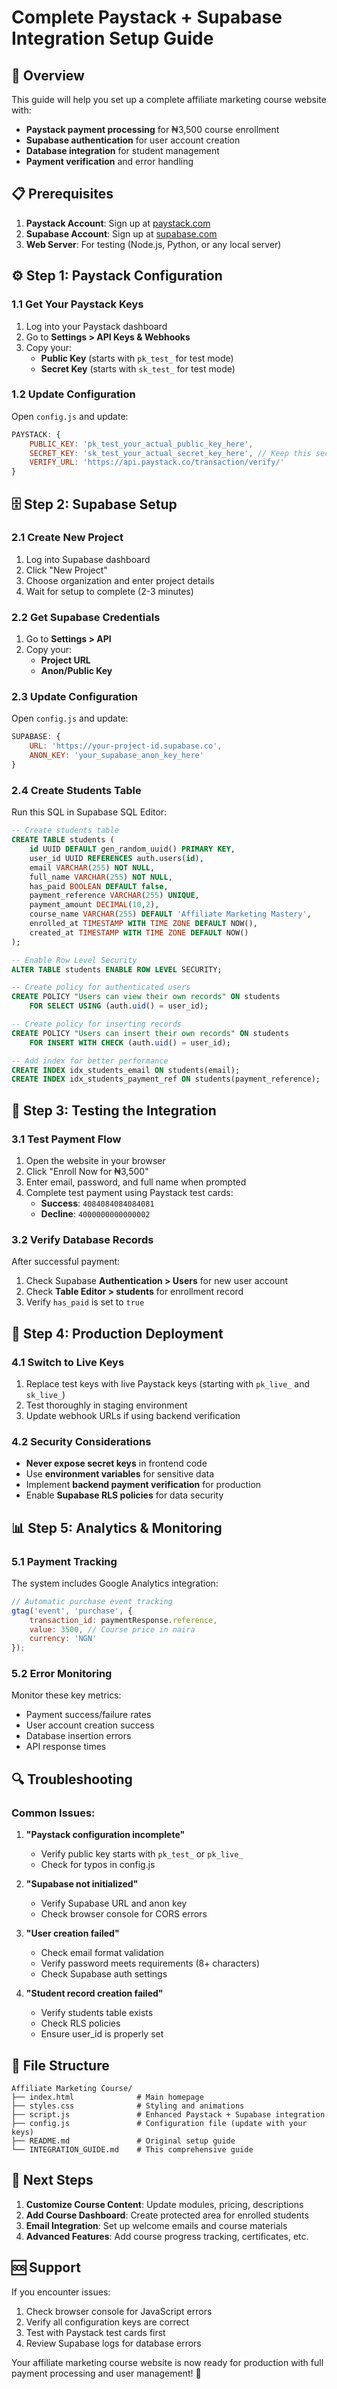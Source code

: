 # Complete Paystack + Supabase Integration Setup Guide

## 🚀 Overview

This guide will help you set up a complete affiliate marketing course website with:
- **Paystack payment processing** for ₦3,500 course enrollment
- **Supabase authentication** for user account creation
- **Database integration** for student management
- **Payment verification** and error handling

## 📋 Prerequisites

1. **Paystack Account**: Sign up at [paystack.com](https://paystack.com)
2. **Supabase Account**: Sign up at [supabase.com](https://supabase.com)
3. **Web Server**: For testing (Node.js, Python, or any local server)

## ⚙️ Step 1: Paystack Configuration

### 1.1 Get Your Paystack Keys
1. Log into your Paystack dashboard
2. Go to **Settings > API Keys & Webhooks**
3. Copy your:
   - **Public Key** (starts with `pk_test_` for test mode)
   - **Secret Key** (starts with `sk_test_` for test mode)

### 1.2 Update Configuration
Open `config.js` and update:
```javascript
PAYSTACK: {
    PUBLIC_KEY: 'pk_test_your_actual_public_key_here',
    SECRET_KEY: 'sk_test_your_actual_secret_key_here', // Keep this secure!
    VERIFY_URL: 'https://api.paystack.co/transaction/verify/'
}
```

## 🗄️ Step 2: Supabase Setup

### 2.1 Create New Project
1. Log into Supabase dashboard
2. Click "New Project"
3. Choose organization and enter project details
4. Wait for setup to complete (2-3 minutes)

### 2.2 Get Supabase Credentials
1. Go to **Settings > API**
2. Copy your:
   - **Project URL**
   - **Anon/Public Key**

### 2.3 Update Configuration
Open `config.js` and update:
```javascript
SUPABASE: {
    URL: 'https://your-project-id.supabase.co',
    ANON_KEY: 'your_supabase_anon_key_here'
}
```

### 2.4 Create Students Table
Run this SQL in Supabase SQL Editor:

```sql
-- Create students table
CREATE TABLE students (
    id UUID DEFAULT gen_random_uuid() PRIMARY KEY,
    user_id UUID REFERENCES auth.users(id),
    email VARCHAR(255) NOT NULL,
    full_name VARCHAR(255) NOT NULL,
    has_paid BOOLEAN DEFAULT false,
    payment_reference VARCHAR(255) UNIQUE,
    payment_amount DECIMAL(10,2),
    course_name VARCHAR(255) DEFAULT 'Affiliate Marketing Mastery',
    enrolled_at TIMESTAMP WITH TIME ZONE DEFAULT NOW(),
    created_at TIMESTAMP WITH TIME ZONE DEFAULT NOW()
);

-- Enable Row Level Security
ALTER TABLE students ENABLE ROW LEVEL SECURITY;

-- Create policy for authenticated users
CREATE POLICY "Users can view their own records" ON students
    FOR SELECT USING (auth.uid() = user_id);

-- Create policy for inserting records
CREATE POLICY "Users can insert their own records" ON students
    FOR INSERT WITH CHECK (auth.uid() = user_id);

-- Add index for better performance
CREATE INDEX idx_students_email ON students(email);
CREATE INDEX idx_students_payment_ref ON students(payment_reference);
```

## 🔧 Step 3: Testing the Integration

### 3.1 Test Payment Flow
1. Open the website in your browser
2. Click "Enroll Now for ₦3,500"
3. Enter email, password, and full name when prompted
4. Complete test payment using Paystack test cards:
   - **Success**: `4084084084084081`
   - **Decline**: `4000000000000002`

### 3.2 Verify Database Records
After successful payment:
1. Check Supabase **Authentication > Users** for new user account
2. Check **Table Editor > students** for enrollment record
3. Verify `has_paid` is set to `true`

## 🚦 Step 4: Production Deployment

### 4.1 Switch to Live Keys
1. Replace test keys with live Paystack keys (starting with `pk_live_` and `sk_live_`)
2. Test thoroughly in staging environment
3. Update webhook URLs if using backend verification

### 4.2 Security Considerations
- **Never expose secret keys** in frontend code
- Use **environment variables** for sensitive data
- Implement **backend payment verification** for production
- Enable **Supabase RLS policies** for data security

## 📊 Step 5: Analytics & Monitoring

### 5.1 Payment Tracking
The system includes Google Analytics integration:
```javascript
// Automatic purchase event tracking
gtag('event', 'purchase', {
    transaction_id: paymentResponse.reference,
    value: 3500, // Course price in naira
    currency: 'NGN'
});
```

### 5.2 Error Monitoring
Monitor these key metrics:
- Payment success/failure rates
- User account creation success
- Database insertion errors
- API response times

## 🔍 Troubleshooting

### Common Issues:

1. **"Paystack configuration incomplete"**
   - Verify public key starts with `pk_test_` or `pk_live_`
   - Check for typos in config.js

2. **"Supabase not initialized"**
   - Verify Supabase URL and anon key
   - Check browser console for CORS errors

3. **"User creation failed"**
   - Check email format validation
   - Verify password meets requirements (8+ characters)
   - Check Supabase auth settings

4. **"Student record creation failed"**
   - Verify students table exists
   - Check RLS policies
   - Ensure user_id is properly set

## 📁 File Structure

```
Affiliate Marketing Course/
├── index.html              # Main homepage
├── styles.css              # Styling and animations
├── script.js               # Enhanced Paystack + Supabase integration
├── config.js               # Configuration file (update with your keys)
├── README.md               # Original setup guide
└── INTEGRATION_GUIDE.md    # This comprehensive guide
```

## 🎯 Next Steps

1. **Customize Course Content**: Update modules, pricing, descriptions
2. **Add Course Dashboard**: Create protected area for enrolled students
3. **Email Integration**: Set up welcome emails and course materials
4. **Advanced Features**: Add course progress tracking, certificates, etc.

## 🆘 Support

If you encounter issues:
1. Check browser console for JavaScript errors
2. Verify all configuration keys are correct
3. Test with Paystack test cards first
4. Review Supabase logs for database errors

Your affiliate marketing course website is now ready for production with full payment processing and user management! 🎉
